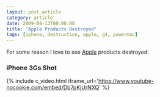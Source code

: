 ```yaml
---
layout: post_article
category: article
date: 2009-08-13T00:00:00
title: "Apple Products Destroyed"
tags: [iphone, destruction, apple, g4, powermac]
---
```


For some reason I love to see [Apple](http://apple.com/ca/) products destroyed:

### iPhone 3Gs Shot

{% include c_video.html iframe_url='https://www.youtube-nocookie.com/embed/Db7pKjUrNXQ' %}
